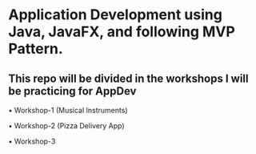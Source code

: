 # Application Development using Java, JavaFX, and following MVP Pattern.

## This repo will be divided in the workshops I will be practicing for AppDev

• Workshop-1 (Musical Instruments)

• Workshop-2 (Pizza Delivery App)

• Workshop-3
